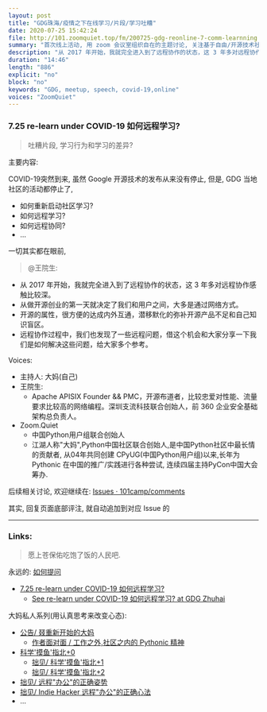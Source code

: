 ```yaml
---
layout: post
title: "GDG珠海/疫情之下在线学习/片段/学习吐糟"
date: 2020-07-25 15:42:24 
file: http://101.zoomquiet.top/fm/200725-gdg-reonline-7-comm-learnning.mp3
summary: "首次线上活动, 用 zoom 会议室组织自在的主题讨论, 关注基于自由/开源技术社区的在线学习是什么, 如何加入?"
description: "从 2017 年开始，我就完全进入到了远程协作的状态，这 3 年多对远程协作感触比较深。 从做开源创业的第一天就决定了我们和用户之间，大多是通过网络方式。 开源的属性，很方便的达成内外互通，潜移默化的弥补开源产品不足和自己知识盲区。 远程协作过程中，我们也发现了一些远程问题，借这个机会和大家分享一下我们是如何解决这些问题，给大家多个参考。"
duration: "14:46" 
length: "886"
explicit: "no" 
block: "no" 
keywords: "GDG, meetup, speech, covid-19,online"
voices: "ZoomQuiet"
---
```


### 7.25 re-learn under COVID-19 如何远程学习?
> 吐糟片段, 学习行为和学习的差异?

主要内容:

COVID-19突然到来,
虽然 Google 开源技术的发布从来没有停止,
但是, GDG 当地社区的活动都停止了,

- 如何重新启动社区学习?
- 如何远程学习?
- 如何远程协同?
- ...

一切其实都在眼前,

> @王院生:

- 从 2017 年开始，我就完全进入到了远程协作的状态，这 3 年多对远程协作感触比较深。
- 从做开源创业的第一天就决定了我们和用户之间，大多是通过网络方式。
- 开源的属性，很方便的达成内外互通，潜移默化的弥补开源产品不足和自己知识盲区。
- 远程协作过程中，我们也发现了一些远程问题，借这个机会和大家分享一下我们是如何解决这些问题，给大家多个参考。


Voices:

- 主持人:  大妈(自己)
- 王院生:
    + Apache APISIX Founder && PMC，开源布道者，比较忠爱对性能、流量要求比较高的网络编程。深圳支流科技联合创始人，前 360 企业安全基础架构总负责人。
- Zoom.Quiet
    + 中国Python用户组联合创始人
    + 江湖人称"大妈",Python中国社区联合创始人,是中国Python社区中最长情的贡献者, 从04年共同创建 CPyUG(中国Python用户组)以来,长年为 Pythonic 在中国的推广/实践进行各种尝试, 连续四届主持PyCon中国大会筹办. 


后续相关讨论, 欢迎继续在:
[Issues · 101camp/comments](https://github.com/101camp/comments/issues)


其实, 回复页面底部评注, 就自动追加到对应 Issue 的

-------------
### Links: 
> 愿上苍保佑吃饱了饭的人民吧.


永远的: [如何提问](https://gitlab.com/101camp/2py/tasks/wikis/HandBooks/Hb4Ask)

- [7.25 re-learn under COVID-19 如何远程学习?](https://mp.weixin.qq.com/s/QM1GhSOUJ8PuRL4gD-JynQ)
    + [See re-learn under COVID-19 如何远程学习? at GDG Zhuhai](https://gdg.community.dev/events/details/google-gdg-zhuhai-presents-re-learn-under-covid-19-ru-he-yuan-cheng-xue-xi/)



大妈私人系列(用认真思考来改变心态):

- [公告/ 叕重新开始的大妈](https://mp.weixin.qq.com/s/N5TuRRbF485D4Q90XdDA7g)
    + [作者面对面 / 工作之外,社区之内的 Pythonic 精神](https://mp.weixin.qq.com/s/Rj3YRIpecMIsV9UzEY4_lw)
- [科学'摸鱼'指北+0](https://mp.weixin.qq.com/s/Q-keoD_3L29zKNPnwLTFXw)
    + [拙见/ 科学'摸鱼'指北+1](https://mp.weixin.qq.com/s/fnu9dtLQVc_TiShluhXccw)
    + [拙见/ 科学'摸鱼'指北+2](https://mp.weixin.qq.com/s/4NZGKhdbAaanxNKZyQR-vg)
- [拙见/ 远程"办公"的正确姿势](https://mp.weixin.qq.com/s/XzN7if9-ntvOkIbRrT4s_Q)
- [拙见/ Indie Hacker 远程"办公"的正确心法](https://mp.weixin.qq.com/s/d28HqnF5aRs0jZ4tKwSmQg)
- ... 





